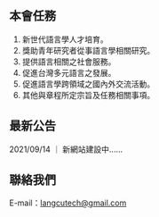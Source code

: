 ## 本會任務

1. 新世代語言學人才培育。
2. 獎助青年研究者從事語言學相關研究。
3. 提供語言相關之社會服務。
4. 促進台灣多元語言之發展。
5. 促進語言學跨領域之國內外交流活動。
6. 其他與章程所定宗旨及任務相關事項。


## 最新公告

2021/09/14 ｜ 新網站建設中......

## 聯絡我們
E-mail：langcutech@gmail.com

